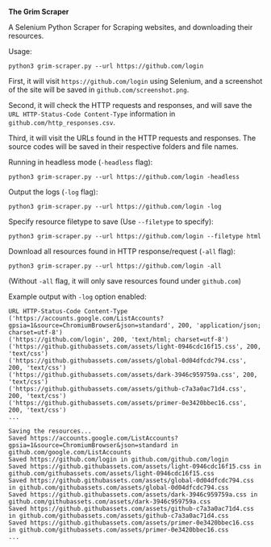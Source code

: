 **The Grim Scraper**

A Selenium Python Scraper for Scraping websites, and downloading their resources.

Usage:

`python3 grim-scraper.py --url https://github.com/login`

First, it will visit `https://github.com/login` using Selenium, and a screenshot of the site will be saved in `github.com/screenshot.png`.

Second, it will check the HTTP requests and responses, and will save the `URL HTTP-Status-Code Content-Type` information in `github.com/http_responses.csv`.

Third, it will visit the URLs found in the HTTP requests and responses. The source codes will be saved in their respective folders and file names.


Running in headless mode (`-headless` flag):

`python3 grim-scraper.py --url https://github.com/login -headless`


Output the logs (`-log` flag):

`python3 grim-scraper.py --url https://github.com/login -log`


Specify resource filetype to save (Use `--filetype` to specify):

`python3 grim-scraper.py --url https://github.com/login --filetype html`

Download all resources found in HTTP response/request (`-all` flag):

`python3 grim-scraper.py --url https://github.com/login -all`

(Without `-all` flag, it will only save resources found under `github.com`)

Example output with `-log` option enabled:

```
URL HTTP-Status-Code Content-Type
('https://accounts.google.com/ListAccounts?gpsia=1&source=ChromiumBrowser&json=standard', 200, 'application/json; charset=utf-8')
('https://github.com/login', 200, 'text/html; charset=utf-8')
('https://github.githubassets.com/assets/light-0946cdc16f15.css', 200, 'text/css')
('https://github.githubassets.com/assets/global-0d04dfcdc794.css', 200, 'text/css')
('https://github.githubassets.com/assets/dark-3946c959759a.css', 200, 'text/css')
('https://github.githubassets.com/assets/github-c7a3a0ac71d4.css', 200, 'text/css')
('https://github.githubassets.com/assets/primer-0e3420bbec16.css', 200, 'text/css')
...
```

```
Saving the resources...
Saved https://accounts.google.com/ListAccounts?gpsia=1&source=ChromiumBrowser&json=standard in github.com/google.com/ListAccounts
Saved https://github.com/login in github.com/github.com/login
Saved https://github.githubassets.com/assets/light-0946cdc16f15.css in github.com/githubassets.com/assets/light-0946cdc16f15.css
Saved https://github.githubassets.com/assets/global-0d04dfcdc794.css in github.com/githubassets.com/assets/global-0d04dfcdc794.css
Saved https://github.githubassets.com/assets/dark-3946c959759a.css in github.com/githubassets.com/assets/dark-3946c959759a.css
Saved https://github.githubassets.com/assets/github-c7a3a0ac71d4.css in github.com/githubassets.com/assets/github-c7a3a0ac71d4.css
Saved https://github.githubassets.com/assets/primer-0e3420bbec16.css in github.com/githubassets.com/assets/primer-0e3420bbec16.css
...
```